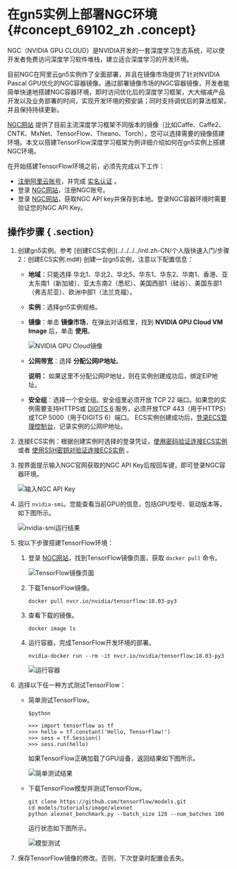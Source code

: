 # 在gn5实例上部署NGC环境 {#concept_69102_zh .concept}

NGC（NVIDIA GPU CLOUD）是NVIDIA开发的一套深度学习生态系统，可以使开发者免费访问深度学习软件堆栈，建立适合深度学习的开发环境。

目前NGC在阿里云gn5实例作了全面部署，并且在镜像市场提供了针对NVIDIA Pascal GPU优化的NGC容器镜像。通过部署镜像市场的NGC容器镜像，开发者能简单快速地搭建NGC容器环境，即时访问优化后的深度学习框架，大大缩减产品开发以及业务部署的时间，实现开发环境的预安装；同时支持调优后的算法框架，并且保持持续更新。

 [NGC网站](https://ngc.nvidia.com) 提供了目前主流深度学习框架不同版本的镜像（比如Caffe、Caffe2、CNTK、MxNet、TensorFlow、Theano、Torch），您可以选择需要的镜像搭建环境。本文以搭建TensorFlow深度学习框架为例详细介绍如何在gn5实例上搭建NGC环境。

在开始搭建TensorFlow环境之前，必须先完成以下工作：

-    [注册阿里云账号](../../../../intl.zh-CN/.md#)，并完成 [实名认证](../../../../intl.zh-CN/.md#) 。
-   登录 [NGC网站](https://ngc.nvidia.com/signup/register)，注册NGC账号。
-   登录 [NGC网站](https://ngc.nvidia.com/signin/email)，获取NGC API key并保存到本地。登录NGC容器环境时需要验证您的NGC API Key。

## 操作步骤 { .section}

1.  创建gn5实例。参考 [创建ECS实例](../../../../intl.zh-CN/个人版快速入门/步骤 2：创建ECS实例.md#) 创建一台gn5实例，注意以下配置信息：

    -   **地域**：只能选择 华北1、华北2、华北5、华东1、华东2、华南1、香港、亚太东南1（新加坡）、亚太东南2（悉尼）、美国西部1（硅谷）、美国东部1（弗吉尼亚）、欧洲中部1（法兰克福）。 
    -   **实例**：选择gn5实例规格。
    -   **镜像**：单击 **镜像市场**，在弹出对话框里，找到 **NVIDIA GPU Cloud VM Image** 后，单击 **使用**。

        ![NVIDIA GPU Cloud镜像](http://docs-aliyun.cn-hangzhou.oss.aliyun-inc.com/assets/pic/69102/cn_zh/1522653649466/%E9%80%89%E6%8B%A9%E9%95%9C%E5%83%8F.png)

    -   **公网带宽**：选择 **分配公网IP地址**。

        **说明：** 如果这里不分配公网IP地址，则在实例创建成功后，绑定EIP地址。

    -   **安全组**：选择一个安全组。安全组里必须开放 TCP 22 端口。如果您的实例需要支持HTTPS或 [DIGITS 6](https://developer.nvidia.com/digits) 服务，必须开放TCP 443（用于HTTPS）或TCP 5000（用于DIGITS 6）端口。
    ECS实例创建成功后，[登录ECS管理控制台](https://ecs.console.aliyun.com/#/home)，记录实例的公网IP地址。

2.  连接ECS实例：根据创建实例时选择的登录凭证，[使用密码验证连接ECS实例](../../../../intl.zh-CN/用户指南/连接实例/使用用户名密码验证连接Linux实例.md#) 或者 [使用SSH密钥对验证连接ECS实例](../../../../intl.zh-CN/用户指南/连接实例/使用SSH密钥对连接Linux实例.md#) 。
3.  按界面提示输入NGC官网获取的NGC API Key后按回车键，即可登录NGC容器环境。

    ![输入NGC API Key](http://static-aliyun-doc.oss-cn-hangzhou.aliyuncs.com/assets/img/9837/154045437011904_zh-CN.png)

4.  运行 `nvidia-smi`。您能查看当前GPU的信息，包括GPU型号、驱动版本等，如下图所示。

    ![nvidia-smi运行结果](http://static-aliyun-doc.oss-cn-hangzhou.aliyuncs.com/assets/img/9837/154045437011905_zh-CN.png)

5.  按以下步骤搭建TensorFlow环境：
    1.  登录 [NGC网站](https://ngc.nvidia.com/signin/email)，找到TensorFlow镜像页面，获取 `docker pull` 命令。

        ![TensorFlow镜像页面](http://static-aliyun-doc.oss-cn-hangzhou.aliyuncs.com/assets/img/9837/154045437011906_zh-CN.png)

    2.  下载TensorFlow镜像。

        ```language-bash
        docker pull nvcr.io/nvidia/tensorflow:18.03-py3
        
        ```

    3.  查看下载的镜像。

        ```language-bash
        docker image ls
        
        ```

    4.  运行容器，完成TensorFlow开发环境的部署。

        ```language-bash
        nvidia-docker run --rm -it nvcr.io/nvidia/tensorflow:18.03-py3
        
        ```

        ![运行容器](http://static-aliyun-doc.oss-cn-hangzhou.aliyuncs.com/assets/img/9837/154045437011907_zh-CN.png)

6.  选择以下任一种方式测试TensorFlow：
    -   简单测试TensorFlow。

        ```language-bash
        $python
        
        ```

        ```language-python
        >>> import tensorflow as tf
        >>> hello = tf.constant('Hello, TensorFlow!')
        >>> sess = tf.Session()
        >>> sess.run(hello)
        
        ```

        如果TensorFlow正确加载了GPU设备，返回结果如下图所示。

        ![简单测试结果](http://static-aliyun-doc.oss-cn-hangzhou.aliyuncs.com/assets/img/9837/154045437011908_zh-CN.png)

    -   下载TensorFlow模型并测试TensorFlow。

        ```language-bash
        git clone https://github.com/tensorflow/models.git
        cd models/tutorials/image/alexnet
        python alexnet_benchmark.py --batch_size 128 --num_batches 100
        
        ```

        运行状态如下图所示。

        ![模型测试](http://static-aliyun-doc.oss-cn-hangzhou.aliyuncs.com/assets/img/9837/154045437011909_zh-CN.png)

7.  保存TensorFlow镜像的修改。否则，下次登录时配置会丢失。

